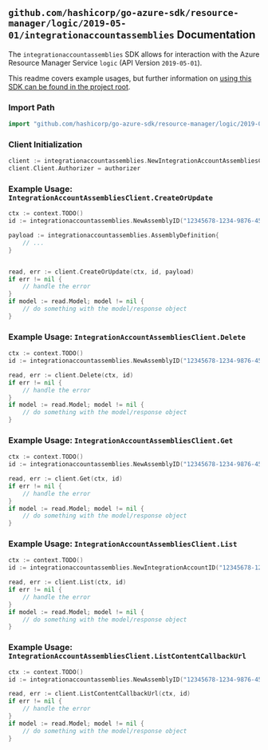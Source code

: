 
## `github.com/hashicorp/go-azure-sdk/resource-manager/logic/2019-05-01/integrationaccountassemblies` Documentation

The `integrationaccountassemblies` SDK allows for interaction with the Azure Resource Manager Service `logic` (API Version `2019-05-01`).

This readme covers example usages, but further information on [using this SDK can be found in the project root](https://github.com/hashicorp/go-azure-sdk/tree/main/docs).

### Import Path

```go
import "github.com/hashicorp/go-azure-sdk/resource-manager/logic/2019-05-01/integrationaccountassemblies"
```


### Client Initialization

```go
client := integrationaccountassemblies.NewIntegrationAccountAssembliesClientWithBaseURI("https://management.azure.com")
client.Client.Authorizer = authorizer
```


### Example Usage: `IntegrationAccountAssembliesClient.CreateOrUpdate`

```go
ctx := context.TODO()
id := integrationaccountassemblies.NewAssemblyID("12345678-1234-9876-4563-123456789012", "example-resource-group", "integrationAccountValue", "assemblyArtifactValue")

payload := integrationaccountassemblies.AssemblyDefinition{
	// ...
}


read, err := client.CreateOrUpdate(ctx, id, payload)
if err != nil {
	// handle the error
}
if model := read.Model; model != nil {
	// do something with the model/response object
}
```


### Example Usage: `IntegrationAccountAssembliesClient.Delete`

```go
ctx := context.TODO()
id := integrationaccountassemblies.NewAssemblyID("12345678-1234-9876-4563-123456789012", "example-resource-group", "integrationAccountValue", "assemblyArtifactValue")

read, err := client.Delete(ctx, id)
if err != nil {
	// handle the error
}
if model := read.Model; model != nil {
	// do something with the model/response object
}
```


### Example Usage: `IntegrationAccountAssembliesClient.Get`

```go
ctx := context.TODO()
id := integrationaccountassemblies.NewAssemblyID("12345678-1234-9876-4563-123456789012", "example-resource-group", "integrationAccountValue", "assemblyArtifactValue")

read, err := client.Get(ctx, id)
if err != nil {
	// handle the error
}
if model := read.Model; model != nil {
	// do something with the model/response object
}
```


### Example Usage: `IntegrationAccountAssembliesClient.List`

```go
ctx := context.TODO()
id := integrationaccountassemblies.NewIntegrationAccountID("12345678-1234-9876-4563-123456789012", "example-resource-group", "integrationAccountValue")

read, err := client.List(ctx, id)
if err != nil {
	// handle the error
}
if model := read.Model; model != nil {
	// do something with the model/response object
}
```


### Example Usage: `IntegrationAccountAssembliesClient.ListContentCallbackUrl`

```go
ctx := context.TODO()
id := integrationaccountassemblies.NewAssemblyID("12345678-1234-9876-4563-123456789012", "example-resource-group", "integrationAccountValue", "assemblyArtifactValue")

read, err := client.ListContentCallbackUrl(ctx, id)
if err != nil {
	// handle the error
}
if model := read.Model; model != nil {
	// do something with the model/response object
}
```
